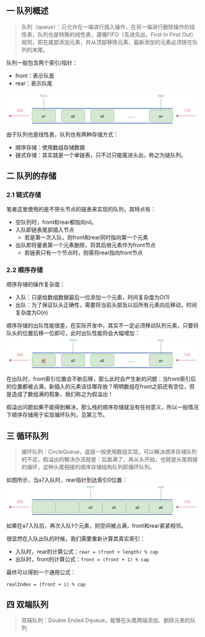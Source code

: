 ## 一 队列概述

> 队列（queue）：只允许在一端进行插入操作，在另一端进行删除操作的线性表，队列也是特殊的线性表，遵循FIFO（先进先出，First In First Out）规则，即在尾部添加元素，并从顶部移除元素，最新添加的元素必须排在队列的末尾。 

队列一般包含两个索引/指针：
- front：表示队首
- rear：表示队尾

![](../images/structure/queue-01.svg)  

由于队列也是线性表，队列也有两种存储方式：
- 顺序存储：使用数组存储数据
- 链式存储：其实就是一个单链表，只不过只能尾进头出，称之为链队列。

## 二 队列的存储

### 2.1 链式存储

笔者这里使用的是不带头节点的链表来实现的队列，其特点有：
- 空队列时，front和rear都指向nil。  
- 入队即链表尾部插入节点
  - 若是第一次入队，则front和rear同时指向第一个元素
- 出队即将量表第一个元素删除，将其后继元素作为front节点
  - 若链表只有一个节点时，则需将rear指向front节点

### 2.2 顺序存储

顺序存储的操作复杂度：
- 入队：只是给数组数据最后一位添加一个元素，时间复杂度为O(1)
- 出队：为了保证队头正确性，需要将当前头部及以后所有元素向后移动，时间复杂度为O(n)

顺序存储的出队性能很差，在实际开发中，其实不一定必须移动队列元素，只要将队头的位置后移一位即可，此时出队性能将会大幅增加：    
![](../images/structure/queue-02.svg)   

在出队时，front索引位置会不断后移，那么此时会产生新的问题：当front索引后的位置都被占满，新插入的元素该往哪存放？明明数组在front之前还有空位，但是造成了数组满的假象，我们称之为假溢出！  

假溢出问题如果不能得到解决，那么栈的顺序存储就没有任何意义，所以一般情况下顺序存储用于实现循环队列，见第三节。

## 三 循环队列

> 循环队列：CircleQueue，底层一般使用数组实现，可以解决顺序存储队列的不足。假溢出的解决办法就是：后面满了，再从头开始，也就是头尾相接的循环，这种头尾相接的顺序存储结构队列即循环队列。  

如图所示，当a7入队时，rear指针到达索引0位置：  
![](../images/structure/queue-03.svg) 

如果在a7入队后，再次入队1个元素，则空间被占满，front和rear紧紧相邻。  

很显然在入队出队的时候，我们需要重新计算其真实索引：
- 入队时，rear的计算公式：`rear = (front + length) % cap`
- 出队时，front的计算公式：`front = (front + 1) % cap`

最终可以得到一个通用公式：
```
realIndex = (front + i) % cap 
```

## 四 双端队列

> 双端队列：Double Ended Dqueue，能够在头尾两端添加、删除元素的队列